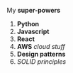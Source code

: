 My **super-powers**

1. **Python**
2. **Javascript**
3. **React**
4. **AWS** _cloud stuff_
5. **Design patterns**
6. _SOLID principles_
